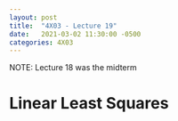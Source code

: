 ```yaml
---
layout: post
title:  "4X03 - Lecture 19"
date:   2021-03-02 11:30:00 -0500
categories: 4X03
---
```


NOTE: Lecture 18 was the midterm

Linear Least Squares
===

